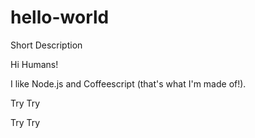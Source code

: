 # hello-world
Short Description

Hi Humans!

I like Node.js and Coffeescript (that's what I'm made of!).

Try Try

Try Try
